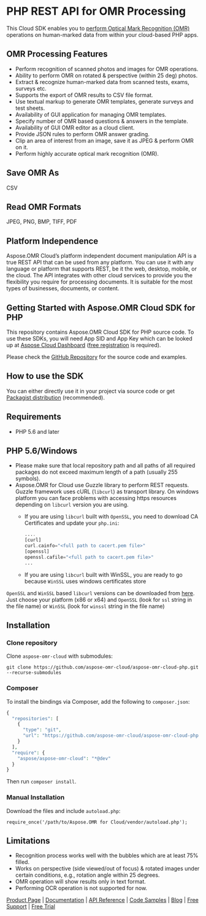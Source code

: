 # PHP REST API for OMR Processing

This Cloud SDK enables you to [perform Optical Mark Recognition (OMR)](https://products.aspose.cloud/omr/net) operations on human-marked data from within your cloud-based PHP apps.

## OMR Processing Features

- Perform recognition of scanned photos and images for OMR operations.
- Ability to perform OMR on rotated & perspective (within 25 deg) photos.
- Extract & recognize human-marked data from scanned tests, exams, surveys etc.
- Supports the export of OMR results to CSV file format.
- Use textual markup to generate OMR templates, generate surveys and test sheets.
- Availability of GUI application for managing OMR templates.
- Specify number of OMR based questions & answers in the template.
- Availability of GUI OMR editor as a cloud client.
- Provide JSON rules to perform OMR answer grading.
- Clip an area of interest from an image, save it as JPEG & perform OMR on it.
- Perform highly accurate optical mark recognition (OMR).

## Save OMR As

CSV

## Read OMR Formats

JPEG, PNG, BMP, TIFF, PDF

## Platform Independence

Aspose.OMR Cloud’s platform independent document manipulation API is a true REST API that can be used from any platform. You can use it with any language or platform that supports REST, be it the web, desktop, mobile, or the cloud. The API integrates with other cloud services to provide you the flexibility you require for processing documents. It is suitable for the most types of businesses, documents, or content.

## Getting Started with Aspose.OMR Cloud SDK for PHP

This repository contains Aspose.OMR Cloud SDK for PHP source code. To use these SDKs, you will need App SID and App Key which can be looked up at [Aspose Cloud Dashboard](https://dashboard.aspose.cloud/#/apps) ([free registration](https://id.containerize.com/signup?clientId=prod.discourse.aspose&redirectUrl=https://forum.aspose.cloud/session/sso) is required).

Please check the [GitHub Repository](https://github.com/aspose-omr-cloud/aspose-omr-cloud-php) for the source code and examples.

## How to use the SDK

You can either directly use it in your project via source code or get [Packagist distribution](https://packagist.org/packages/aspose/aspose-omr-cloud) (recommended).

## Requirements

- PHP 5.6 and later

## PHP 5.6/Windows

- Please make sure that local repository path and all paths of all required packages do not exceed maximum length of a path (usually 255 symbols).
- Aspose.OMR for Cloud use Guzzle library to perform REST requests. Guzzle framework uses cURL (`libcurl`) as transport library. On windows platform you can face problems with accessing https resources depending on `libcurl` version you are using.
  - If you are using `libcurl` built with `OpenSSL`, you need to download CA Certificates and update your `php.ini`:

    ```php
    ....
    [curl]
    curl.cainfo="<full path to cacert.pem file>"
    [openssl]
    openssl.cafile="<full path to cacert.pem file>"
    ...
    ```
  
  - If you are using `libcurl` built with WinSSL, you are ready to go because `WinSSL` uses windows certificates store

`OpenSSL` and `WinSSL` based `libcurl` versions can be downloaded from [here](https://curl.haxx.se/gknw.net/7.40.0/). Just choose your platform (x86 or x64) and `OpenSSL` (look for `ssl` string in the file name) or `WinSSL` (look for `winssl` string in the file name)

## Installation

### Clone repository

Clone `aspose-omr-cloud` with submodules:

```console
git clone https://github.com/aspose-omr-cloud/aspose-omr-cloud-php.git --recurse-submodules
```

### Composer

To install the bindings via Composer, add the following to `composer.json`:

```php
{
  "repositories": [
    {
      "type": "git",
      "url": "https://github.com/aspose-omr-cloud/aspose-omr-cloud-php.git"
    }
  ],
  "require": {
    "aspose/aspose-omr-cloud": "*@dev"
  }
}
```

Then run `composer install`.

### Manual Installation

Download the files and include `autoload.php`:

```console
require_once('/path/to/Aspose.OMR for Cloud/vendor/autoload.php');
```

## Limitations

- Recognition process works well with the bubbles which are at least 75% filled.
- Works on perspective (side viewed/out of focus) & rotated images under certain conditions, e.g., rotation angle within 25 degrees.
- OMR operation will show results only in text format.
- Performing OCR operation is not supported for now.

[Product Page](https://products.aspose.cloud/omr/net) | [Documentation](https://docs.aspose.cloud/display/omrcloud/Home) | [API Reference](https://apireference.aspose.cloud/omr/) | [Code Samples](https://github.com/aspose-omr-cloud) | [Blog](https://blog.aspose.cloud/category/omr/) | [Free Support](https://forum.aspose.cloud/c/omr) | [Free Trial](https://dashboard.aspose.cloud/#/apps)
